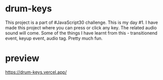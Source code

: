 # drum-keys
This project is a part of #JavaScript30 challenge. This is my day #1. I have made this project where you can press or click any key. The related audio sound will come. Some of the things I have learnt from this - transitionend event, keyup event, audio tag. Pretty much fun.
# preview
https://drum-keys.vercel.app/

